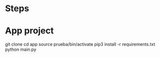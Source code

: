 # Steps

# App project
git clone
cd app
source prueba/bin/activate
pip3 install -r requirements.txt
python main.py
